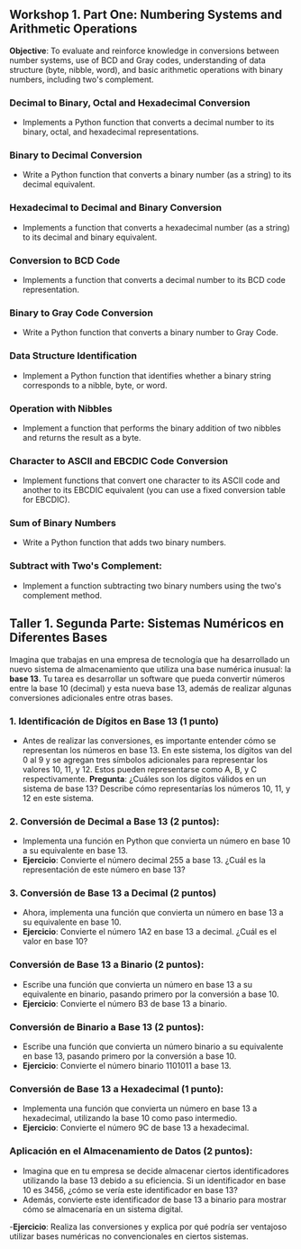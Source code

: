 ## Workshop 1. Part One: Numbering Systems and Arithmetic Operations

**Objective**: To evaluate and reinforce knowledge in conversions between number systems, use of BCD and Gray codes, understanding of data structure (byte, nibble, word), and basic arithmetic operations with binary numbers, including two's complement.

### Decimal to Binary, Octal and Hexadecimal Conversion
- Implements a Python function that converts a decimal number to its binary, octal, and hexadecimal representations.

### Binary to Decimal Conversion
- Write a Python function that converts a binary number (as a string) to its decimal equivalent.

### Hexadecimal to Decimal and Binary Conversion
- Implements a function that converts a hexadecimal number (as a string) to its decimal and binary equivalent.

### Conversion to BCD Code
- Implements a function that converts a decimal number to its BCD code representation.

### Binary to Gray Code Conversion
- Write a Python function that converts a binary number to Gray Code.

### Data Structure Identification
- Implement a Python function that identifies whether a binary string corresponds to a nibble, byte, or word.

### Operation with Nibbles
- Implement a function that performs the binary addition of two nibbles and returns the result as a byte.

### Character to ASCII and EBCDIC Code Conversion
- Implement functions that convert one character to its ASCII code and another to its EBCDIC equivalent (you can use a fixed conversion table for EBCDIC).

### Sum of Binary Numbers
- Write a Python function that adds two binary numbers.

### Subtract with Two's Complement:

- Implement a function subtracting two binary numbers using the two's complement method.



## Taller 1. Segunda Parte: Sistemas Numéricos en Diferentes Bases

Imagina que trabajas en una empresa de tecnología que ha desarrollado un nuevo sistema de almacenamiento que utiliza una base numérica inusual: la **base 13**. Tu tarea es desarrollar un software que pueda convertir números entre la base 10 (decimal) y esta nueva base 13, además de realizar algunas conversiones adicionales entre otras bases.

### 1. Identificación de Dígitos en Base 13 (1 punto)
- Antes de realizar las conversiones, es importante entender cómo se representan los números en base 13. En este sistema, los dígitos van del 0 al 9 y se agregan tres símbolos adicionales para representar los valores 10, 11, y 12. Estos pueden representarse como A, B, y C respectivamente.
**Pregunta**: ¿Cuáles son los dígitos válidos en un sistema de base 13? Describe cómo representarías los números 10, 11, y 12 en este sistema.

### 2. Conversión de Decimal a Base 13 (2 puntos):

- Implementa una función en Python que convierta un número en base 10 a su equivalente en base 13.
- **Ejercicio**: Convierte el número decimal 255 a base 13. ¿Cuál es la representación de este número en base 13?

### 3. Conversión de Base 13 a Decimal (2 puntos)
- Ahora, implementa una función que convierta un número en base 13 a su equivalente en base 10.
- **Ejercicio**: Convierte el número 1A2 en base 13 a decimal. ¿Cuál es el valor en base 10?

### Conversión de Base 13 a Binario (2 puntos):

- Escribe una función que convierta un número en base 13 a su equivalente en binario, pasando primero por la conversión a base 10.
- **Ejercicio**: Convierte el número B3 de base 13 a binario.


### Conversión de Binario a Base 13 (2 puntos):
- Escribe una función que convierta un número binario a su equivalente en base 13, pasando primero por la conversión a base 10.
- **Ejercicio**: Convierte el número binario 1101011 a base 13.

### Conversión de Base 13 a Hexadecimal (1 punto):

- Implementa una función que convierta un número en base 13 a hexadecimal, utilizando la base 10 como paso intermedio.
- **Ejercicio**: Convierte el número 9C de base 13 a hexadecimal.

### Aplicación en el Almacenamiento de Datos (2 puntos):

- Imagina que en tu empresa se decide almacenar ciertos identificadores utilizando la base 13 debido a su eficiencia. Si un identificador en base 10 es 3456, ¿cómo se vería este identificador en base 13? 
- Además, convierte este identificador de base 13 a binario para mostrar cómo se almacenaría en un sistema digital.

-**Ejercicio**: Realiza las conversiones y explica por qué podría ser ventajoso utilizar bases numéricas no convencionales en ciertos sistemas.